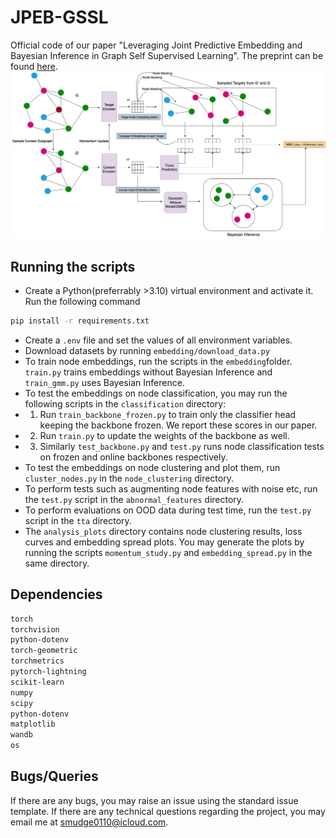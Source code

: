 # JPEB-GSSL
Official code of our paper "Leveraging Joint Predictive Embedding and Bayesian Inference in Graph Self Supervised Learning". The preprint can be found <a href="https://arxiv.org/abs/2502.01684">here</a>.
![Diagram](framework_diagram.png)
## Running the scripts
- Create a Python(preferrably >3.10) virtual environment and activate it. Run the following command
```sh
pip install -r requirements.txt
```
- Create a ```.env``` file and set the values of all environment variables. 
- Download datasets by running ```embedding/download_data.py```
- To train node embeddings, run the scripts in the ```embedding```folder. ```train.py``` trains embeddings without Bayesian Inference and ```train_gmm.py``` uses Bayesian Inference.
- To test the embeddings on node classification, you may run the following scripts in the ```classification``` directory:
- 1) Run ```train_backbone_frozen.py``` to train only the classifier head keeping the backbone frozen. We report these scores in our paper.
- 2) Run ```train.py``` to update the weights of the backbone as well. 
- 3) Similarly ```test_backbone.py``` and ```test.py``` runs node classification tests on frozen and online backbones respectively.
- To test the embeddings on node clustering and plot them, run ```cluster_nodes.py``` in the ```node_clustering``` directory.
- To perform tests such as augmenting node features with noise etc, run the ```test.py``` script in the ```abnormal_features``` directory.
- To perform evaluations on OOD data during test time, run the ```test.py``` script in the ```tta``` directory.
- The ```analysis_plots``` directory contains node clustering results, loss curves and embedding spread plots. You may generate the plots by running the scripts ```momentum_study.py``` and ```embedding_spread.py``` in the same directory.
  
## Dependencies
```sh
torch
torchvision
python-dotenv
torch-geometric
torchmetrics
pytorch-lightning
scikit-learn
numpy
scipy
python-dotenv
matplotlib
wandb
os
```

## Bugs/Queries
If there are any bugs, you may raise an issue using the standard issue template. If there are any technical questions regarding the project, you may email me at smudge0110@icloud.com.
